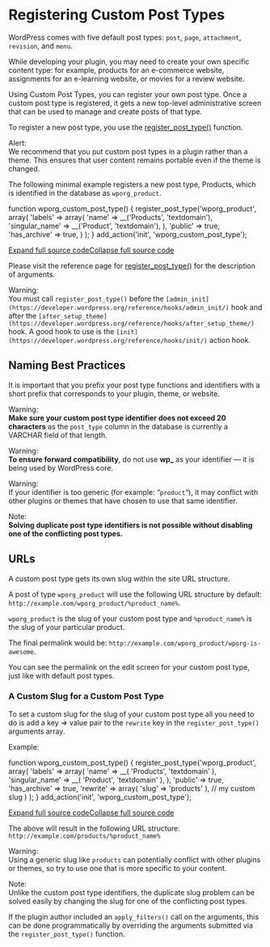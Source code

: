 # Registering Custom Post Types

WordPress comes with five default post types: `post`, `page`, `attachment`, `revision`, and `menu`.

While developing your plugin, you may need to create your own specific content type: for example, products for an e-commerce website, assignments for an e-learning website, or movies for a review website.

Using Custom Post Types, you can register your own post type. Once a custom post type is registered, it gets a new top-level administrative screen that can be used to manage and create posts of that type.

To register a new post type, you use the [register\_post\_type()](https://developer.wordpress.org/reference/functions/register_post_type/) function.

Alert:  
We recommend that you put custom post types in a plugin rather than a theme. This ensures that user content remains portable even if the theme is changed.  

The following minimal example registers a new post type, Products, which is identified in the database as `wporg_product`.

function wporg\_custom\_post\_type() {
	register\_post\_type('wporg\_product',
		array(
			'labels'      => array(
				'name'          => \_\_('Products', 'textdomain'),
				'singular\_name' => \_\_('Product', 'textdomain'),
			),
				'public'      => true,
				'has\_archive' => true,
		)
	);
}
add\_action('init', 'wporg\_custom\_post\_type');

[Expand full source code](#)[Collapse full source code](#)

Please visit the reference page for [register\_post\_type()](https://developer.wordpress.org/reference/functions/register_post_type/) for the description of arguments.

Warning:  
You must call `register_post_type()` before the `[admin_init](https://developer.wordpress.org/reference/hooks/admin_init/)` hook and after the `[after_setup_theme](https://developer.wordpress.org/reference/hooks/after_setup_theme/)` hook. A good hook to use is the `[init](https://developer.wordpress.org/reference/hooks/init/)` action hook.

## Naming Best Practices

It is important that you prefix your post type functions and identifiers with a short prefix that corresponds to your plugin, theme, or website.

Warning:  
**Make sure your custom post type identifier does not exceed 20 characters** as the `post_type` column in the database is currently a VARCHAR field of that length.

Warning:  
**To ensure forward compatibility**, do not use **wp\_** as your identifier — it is being used by WordPress core.

Warning:  
If your identifier is too generic (for example: “`product`“), it may conflict with other plugins or themes that have chosen to use that same identifier.

Note:  
**Solving duplicate post type identifiers is not possible without disabling one of the conflicting post types.**

## URLs

A custom post type gets its own slug within the site URL structure.

A post of type `wporg_product` will use the following URL structure by default: `http://example.com/wporg_product/%product_name%`.

`wporg_product` is the slug of your custom post type and `%product_name%` is the slug of your particular product.

The final permalink would be: `http://example.com/wporg_product/wporg-is-awesome`.

You can see the permalink on the edit screen for your custom post type, just like with default post types.

### A Custom Slug for a Custom Post Type

To set a custom slug for the slug of your custom post type all you need to do is add a key => value pair to the `rewrite` key in the `register_post_type()` arguments array.

Example:

function wporg\_custom\_post\_type() {
	register\_post\_type('wporg\_product',
		array(
			'labels'      => array(
				'name'          => \_\_( 'Products', 'textdomain' ),
				'singular\_name' => \_\_( 'Product', 'textdomain' ),
			),
			'public'      => true,
			'has\_archive' => true,
			'rewrite'     => array( 'slug' => 'products' ), // my custom slug
		)
	);
}
add\_action('init', 'wporg\_custom\_post\_type');

[Expand full source code](#)[Collapse full source code](#)

The above will result in the following URL structure: `http://example.com/products/%product_name%`

Warning:  
Using a generic slug like `products` can potentially conflict with other plugins or themes, so try to use one that is more specific to your content.

Note:  
Unlike the custom post type identifiers, the duplicate slug problem can be solved easily by changing the slug for one of the conflicting post types.

If the plugin author included an `apply_filters()` call on the arguments, this can be done programmatically by overriding the arguments submitted via the `register_post_type()` function.